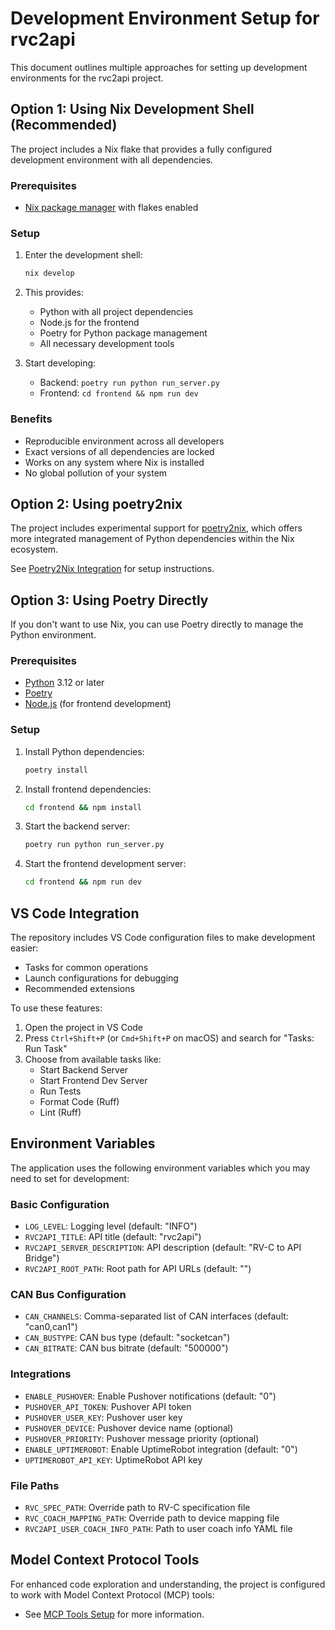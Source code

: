 # Development Environment Setup for rvc2api

This document outlines multiple approaches for setting up development environments for the rvc2api project.

## Option 1: Using Nix Development Shell (Recommended)

The project includes a Nix flake that provides a fully configured development environment with all dependencies.

### Prerequisites

- [Nix package manager](https://nixos.org/download.html) with flakes enabled

### Setup

1. Enter the development shell:

   ```bash
   nix develop
   ```

2. This provides:

   - Python with all project dependencies
   - Node.js for the frontend
   - Poetry for Python package management
   - All necessary development tools

3. Start developing:
   - Backend: `poetry run python run_server.py`
   - Frontend: `cd frontend && npm run dev`

### Benefits

- Reproducible environment across all developers
- Exact versions of all dependencies are locked
- Works on any system where Nix is installed
- No global pollution of your system

## Option 2: Using poetry2nix

The project includes experimental support for [poetry2nix](https://github.com/nix-community/poetry2nix), which offers more integrated management of Python dependencies within the Nix ecosystem.

See [Poetry2Nix Integration](poetry2nix-integration.md) for setup instructions.

## Option 3: Using Poetry Directly

If you don't want to use Nix, you can use Poetry directly to manage the Python environment.

### Prerequisites

- [Python](https://www.python.org/downloads/) 3.12 or later
- [Poetry](https://python-poetry.org/docs/#installation)
- [Node.js](https://nodejs.org/) (for frontend development)

### Setup

1. Install Python dependencies:

   ```bash
   poetry install
   ```

2. Install frontend dependencies:

   ```bash
   cd frontend && npm install
   ```

3. Start the backend server:

   ```bash
   poetry run python run_server.py
   ```

4. Start the frontend development server:

   ```bash
   cd frontend && npm run dev
   ```

## VS Code Integration

The repository includes VS Code configuration files to make development easier:

- Tasks for common operations
- Launch configurations for debugging
- Recommended extensions

To use these features:

1. Open the project in VS Code
2. Press `Ctrl+Shift+P` (or `Cmd+Shift+P` on macOS) and search for "Tasks: Run Task"
3. Choose from available tasks like:
   - Start Backend Server
   - Start Frontend Dev Server
   - Run Tests
   - Format Code (Ruff)
   - Lint (Ruff)

## Environment Variables

The application uses the following environment variables which you may need to set for development:

### Basic Configuration

- `LOG_LEVEL`: Logging level (default: "INFO")
- `RVC2API_TITLE`: API title (default: "rvc2api")
- `RVC2API_SERVER_DESCRIPTION`: API description (default: "RV-C to API Bridge")
- `RVC2API_ROOT_PATH`: Root path for API URLs (default: "")

### CAN Bus Configuration

- `CAN_CHANNELS`: Comma-separated list of CAN interfaces (default: "can0,can1")
- `CAN_BUSTYPE`: CAN bus type (default: "socketcan")
- `CAN_BITRATE`: CAN bus bitrate (default: "500000")

### Integrations

- `ENABLE_PUSHOVER`: Enable Pushover notifications (default: "0")
- `PUSHOVER_API_TOKEN`: Pushover API token
- `PUSHOVER_USER_KEY`: Pushover user key
- `PUSHOVER_DEVICE`: Pushover device name (optional)
- `PUSHOVER_PRIORITY`: Pushover message priority (optional)
- `ENABLE_UPTIMEROBOT`: Enable UptimeRobot integration (default: "0")
- `UPTIMEROBOT_API_KEY`: UptimeRobot API key

### File Paths

- `RVC_SPEC_PATH`: Override path to RV-C specification file
- `RVC_COACH_MAPPING_PATH`: Override path to device mapping file
- `RVC2API_USER_COACH_INFO_PATH`: Path to user coach info YAML file

## Model Context Protocol Tools

For enhanced code exploration and understanding, the project is configured to work with Model Context Protocol (MCP) tools:

- See [MCP Tools Setup](mcp-tools-setup.md) for more information.
